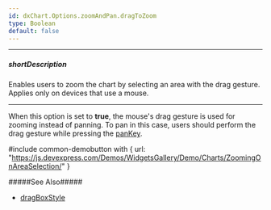 ```yaml
---
id: dxChart.Options.zoomAndPan.dragToZoom
type: Boolean
default: false
---
```

---
##### shortDescription
Enables users to zoom the chart by selecting an area with the drag gesture. Applies only on devices that use a mouse.

---
When this option is set to **true**, the mouse's drag gesture is used for zooming instead of panning. To pan in this case, users should perform the drag gesture while pressing the [panKey](/api-reference/10%20UI%20Components/dxChart/1%20Configuration/zoomAndPan/panKey.md '/Documentation/ApiReference/UI_Components/dxChart/Configuration/zoomAndPan/#panKey').

#include common-demobutton with {
    url: "https://js.devexpress.com/Demos/WidgetsGallery/Demo/Charts/ZoomingOnAreaSelection/"
}

#####See Also#####
- [dragBoxStyle](/api-reference/10%20UI%20Components/dxChart/1%20Configuration/zoomAndPan/dragBoxStyle '/Documentation/ApiReference/UI_Components/dxChart/Configuration/zoomAndPan/dragBoxStyle/')